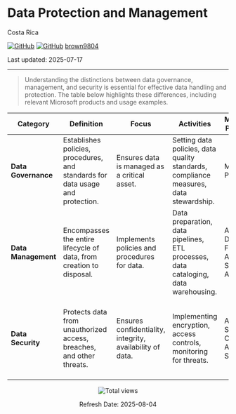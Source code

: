 # Data Protection and Management

Costa Rica

[![GitHub](https://badgen.net/badge/icon/github?icon=github&label)](https://github.com)
[![GitHub](https://img.shields.io/badge/--181717?logo=github&logoColor=ffffff)](https://github.com/)
[brown9804](https://github.com/brown9804)

Last updated: 2025-07-17

----------

> Understanding the distinctions between data governance, management, and security is essential for effective data handling and protection. The table below highlights these differences, including relevant Microsoft products and usage examples. 

| **Category**       | **Definition**                                                                 | **Focus**                                      | **Activities**                                                                 | **Microsoft Products**                          | **Examples of Use**                                                                 |
|--------------------|--------------------------------------------------------------------------------|------------------------------------------------|--------------------------------------------------------------------------------|------------------------------------------------|-------------------------------------------------------------------------------------|
| **Data Governance**| Establishes policies, procedures, and standards for data usage and protection. | Ensures data is managed as a critical asset.   | Setting data policies, data quality standards, compliance measures, data stewardship. | Microsoft Purview                              | Defining data policies for compliance with GDPR, managing data lineage.             |
| **Data Management**| Encompasses the entire lifecycle of data, from creation to disposal.           | Implements policies and procedures for data.   | Data preparation, data pipelines, ETL processes, data cataloging, data warehousing.  | Azure Data Factory, Azure Synapse Analytics    | Building data pipelines for ETL, managing a data warehouse for business analytics.  |
| **Data Security**  | Protects data from unauthorized access, breaches, and other threats.           | Ensures confidentiality, integrity, availability of data. | Implementing encryption, access controls, monitoring for threats.                   | Azure Security Center, Azure Sentinel          | Encrypting sensitive data, monitoring for security breaches, setting access controls.|

<!-- START BADGE -->
<div align="center">
  <img src="https://img.shields.io/badge/Total%20views-1559-limegreen" alt="Total views">
  <p>Refresh Date: 2025-08-04</p>
</div>
<!-- END BADGE -->
